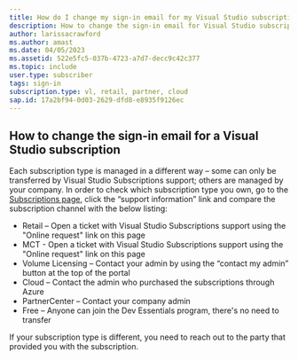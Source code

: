 ```yaml
---
title: How do I change my sign-in email for my Visual Studio subscription?
description: How to change the sign-in email for Visual Studio subscriptions
author: larissacrawford
ms.author: amast
ms.date: 04/05/2023
ms.assetid: 522e5fc5-037b-4723-a7d7-decc9c42c377
ms.topic: include
user.type: subscriber
tags: sign-in
subscription.type: vl, retail, partner, cloud
sap.id: 17a2bf94-0d03-2629-dfd8-e8935f9126ec
---
```


## How to change the sign-in email for a Visual Studio subscription
Each subscription type is managed in a different way – some can only be transferred by Visual Studio Subscriptions support; others are managed by your company. In order to check which subscription type you own, go to the [Subscriptions page](https://my.visualstudio.com/subscriptions), click the “support information” link and compare the subscription channel with the below listing:

- Retail – Open a ticket with Visual Studio Subscriptions support using the "Online request" link on this page
- MCT - Open a ticket with Visual Studio Subscriptions support using the "Online request" link on this page
- Volume Licensing – Contact your admin by using the “contact my admin” button at the top of the portal
- Cloud – Contact the admin who purchased the subscriptions through Azure
- PartnerCenter – Contact your company admin
- Free – Anyone can join the Dev Essentials program, there's no need to transfer

If your subscription type is different, you need to reach out to the party that provided you with the subscription.